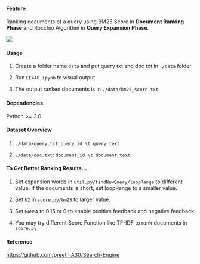 #### Feature

Ranking documents of a query using BM25 Score in **Document Ranking Phase** and Rocchio Algorithm in **Query Expansion Phase**.

![](https://github.com/ruisizhang123/EE448/blob/master/archi.png)


#### Usage

1. Create a folder name `data` and put query txt and doc txt in `./data` folder

2. Run ``EE448.ipynb`` to visual output 

3. The output ranked documents is in `./data/bm25_score.txt`

#### Dependencies

Python >= 3.0

#### Dataset Overview

1. `./data/query.txt`: `query_id \t query_text`

2. `./data/doc.txt`: `document_id \t document_text`

#### To Get Better Ranking Results...

1. Set expansion words in `util.py/findNewQuery/loopRange` to different value. If the documents is short, set loopRange to a smaller value.

2. Set `k2` in `score.py/bm25` to larger value.

3. Set `GAMMA` to 0.15 or 0 to enable positive feedback and negative feedback

4. You may try different Score Function like TF-IDF to rank documents in `score.py`

#### Reference

https://github.com/preethiA30/Search-Engine
